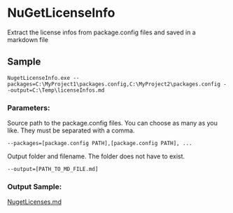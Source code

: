 # NuGetLicenseInfo
Extract the license infos from package.config files and saved in a markdown file


## Sample
```NugetLicenseInfo.exe --packages=C:\MyProject1\packages.config,C:\MyProject2\packages.config --output=C:\Temp\licenseInfos.md```

### Parameters:

Source path to the package.config files. You can choose as many as you like. They must be separated with a comma.

  ```--packages=[package.config PATH],[package.config PATH], ...```
  
Output folder and filename. The folder does not have to exist.

  ```--output=[PATH_TO_MD_FILE.md]```

### Output Sample:
[NugetLicenses.md](https://github.com/roeb/NuGetLicenseInfo/blob/master/NugetLicenses.md)
